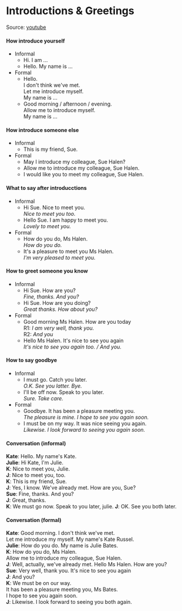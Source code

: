 # Introductions & Greetings
Source: [youtube](https://www.youtube.com/watch?v=m9Cda9xyMr0)

#### How introduce yourself
- Informal
  - Hi. I am ...
  - Hello. My name is ...
- Formal
  - Hello.  
    I don't think we've met.  
	Let me introduce myself.  
	My name is ...
  - Good morning / afternoon / evening.  
    Allow me to introduce myself.  
	My name is ...

#### How introduce someone else
- Informal
  - This is my friend, Sue.
- Formal
  - May I introduce my colleague, Sue Halen?
  - Allow me to introduce my colleague, Sue Halen.
  - I would like you to meet my colleague, Sue Halen.

#### What to say after introducctions
- Informal
  - Hi Sue. Nice to meet you.  
    _Nice to meet you too._
  - Hello Sue. I am happy to meet you.  
    _Lovely to meet you._
- Formal
  - How do you do, Ms Halen.  
    _How do you do._
  - It's a pleasure to meet you Ms Halen.  
    _I'm very pleased to meet you._

#### How to greet someone you know
- Informal
  - Hi Sue. How are you?  
    _Fine, thanks. And you?_
  - Hi Sue. How are you doing?  
    _Great thanks. How about you?_
- Formal
  - Good morning Ms Halen. How are you today  
    R1: _I am very well, thank you._  
	R2: _And you_
  - Hello Ms Halen. It's nice to see you again  
    _It's nice to see you again too. / And you._

#### How to say goodbye
- Informal
  - I must go. Catch you later.  
    _O.K. See you latter. Bye._
  - I'll be off now. Speak to you later.  
    _Sure. Take care._
- Formal
  - Goodbye. It has been a pleasure meeting you.  
    _The pleasure is mine. I hope to see you again soon._
  - I must be on my way. It was nice seeing you again.  
    _Likewise. I look forward to seeing you again soon._

#### Conversation (informal)
**Kate**: Hello. My name's Kate.  
**Julie**: Hi Kate, I'm Julie.  
**K**: Nice to meet you, Julie.  
**J**: Nice to meet you, too.  
**K**: This is my friend, Sue.  
**J**: Yes, I know. We've already met. How are you, Sue?  
**Sue**: Fine, thanks. And you?  
**J**: Great, thanks.  
**K**: We must go now. Speak to you later, julie.
**J**: OK. See you both later.

#### Conversation (formal)
**Kate**: Good morning. I don't think we've met.  
Let me introduce my myself. My name's Kate Russel.  
**Julie**: How do you do. My name is Julie Bates.  
**K**: How do you do, Ms Halen.  
Allow me to introduce my colleague, Sue Halen.  
**J**: Well, actually, we've already met. Hello Ms Halen. How are you?  
**Sue**: Very well, thank you. It's nice to see you again  
**J**: And you?  
**K**: We must be on our way.  
It has been a pleasure meeting you, Ms Bates.  
I hope to see you again soon.  
**J**: Likewise. I look forward to seeing you both again.
